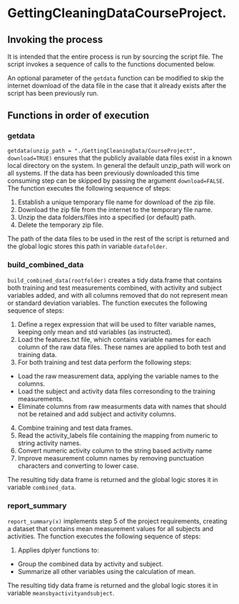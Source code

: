 # GettingCleaningDataCourseProject.

## Invoking the process
It is intended that the entire process is run by sourcing the script file.  The script invokes a sequence of calls to the functions documented below.  

An optional parameter of the `getdata` function can be modified to skip the internet download of the data file in the case that it already exists after the script has been previously run. 

## Functions in order of execution
### getdata
`getdata(unzip_path = "./GettingCleaningData/CourseProject", download=TRUE)` ensures that the publicly available data files exist in a known local directory on the system.  In general the default unzip_path will work on all systems.  If the data has been previously downloaded this time consuming step can be skipped by passing the argument `download=FALSE`.  The function executes the following sequence of steps:
1. Establish a unique temporary file name for download of the zip file.  
2. Download the zip file from the internet to the temporary file name. 
3. Unzip the data folders/files into a specified (or default) path.  
4. Delete the temporary zip file. 

The path of the data files to be used in the rest of the script is returned and the global logic stores this path in variable `datafolder`. 

### build_combined_data
`build_combined_data(rootfolder)` creates a tidy data.frame that contains both training and test measurements combined, with activity and subject variables added, and with all columns removed that do not represent mean or standard deviation variables.  The function executes the following sequence of steps:
1. Define a regex expression that will be used to filter variable names, keeping only mean and std variables (as instructed).  
2. Load the features.txt file, which contains variable names for each column of the raw data files. These names are applied to both test and training data. 
3. For both training and test data perform the following steps:
  - Load the raw measurement data, applying the variable names to the columns. 
  - Load the subject and activity data files corresonding to the training measurements. 
  - Eliminate columns from raw measurments data with names that should not be retained and add subject and activity columns.  
4. Combine training and test data frames. 
5. Read the activity_labels file containing the mapping from numeric to string activity names. 
6. Convert numeric activity column to the string based activity name
7. Improve measurement column names by removing punctuation characters and converting to lower case. 

The resulting tidy data frame is returned and the global logic stores it in variable `combined_data`. 

### report_summary
`report_summary(x)` implements step 5 of the project requirements, creating a dataset that contains mean measurement values for all subjects and activities.  The function executes the following sequence of steps:
1. Applies dplyer functions to:
  - Group the combined data by activity and subject. 
  - Summarize all other variables using the calculation of mean. 

The resulting tidy data frame is returned and the global logic stores it in variable `meansbyactivityandsubject`. 
